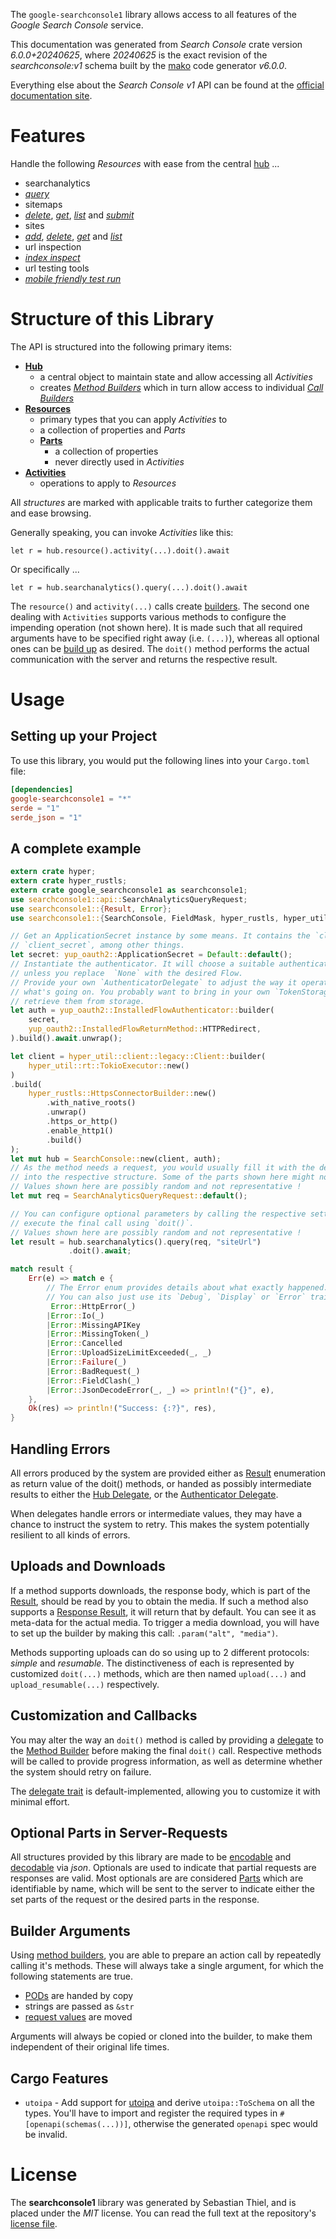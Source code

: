 <!---
DO NOT EDIT !
This file was generated automatically from 'src/generator/templates/api/README.md.mako'
DO NOT EDIT !
-->
The `google-searchconsole1` library allows access to all features of the *Google Search Console* service.

This documentation was generated from *Search Console* crate version *6.0.0+20240625*, where *20240625* is the exact revision of the *searchconsole:v1* schema built by the [mako](http://www.makotemplates.org/) code generator *v6.0.0*.

Everything else about the *Search Console* *v1* API can be found at the
[official documentation site](https://developers.google.com/webmaster-tools/search-console-api/).
# Features

Handle the following *Resources* with ease from the central [hub](https://docs.rs/google-searchconsole1/6.0.0+20240625/google_searchconsole1/SearchConsole) ...

* searchanalytics
 * [*query*](https://docs.rs/google-searchconsole1/6.0.0+20240625/google_searchconsole1/api::SearchanalyticQueryCall)
* sitemaps
 * [*delete*](https://docs.rs/google-searchconsole1/6.0.0+20240625/google_searchconsole1/api::SitemapDeleteCall), [*get*](https://docs.rs/google-searchconsole1/6.0.0+20240625/google_searchconsole1/api::SitemapGetCall), [*list*](https://docs.rs/google-searchconsole1/6.0.0+20240625/google_searchconsole1/api::SitemapListCall) and [*submit*](https://docs.rs/google-searchconsole1/6.0.0+20240625/google_searchconsole1/api::SitemapSubmitCall)
* sites
 * [*add*](https://docs.rs/google-searchconsole1/6.0.0+20240625/google_searchconsole1/api::SiteAddCall), [*delete*](https://docs.rs/google-searchconsole1/6.0.0+20240625/google_searchconsole1/api::SiteDeleteCall), [*get*](https://docs.rs/google-searchconsole1/6.0.0+20240625/google_searchconsole1/api::SiteGetCall) and [*list*](https://docs.rs/google-searchconsole1/6.0.0+20240625/google_searchconsole1/api::SiteListCall)
* url inspection
 * [*index inspect*](https://docs.rs/google-searchconsole1/6.0.0+20240625/google_searchconsole1/api::UrlInspectionIndexInspectCall)
* url testing tools
 * [*mobile friendly test run*](https://docs.rs/google-searchconsole1/6.0.0+20240625/google_searchconsole1/api::UrlTestingToolMobileFriendlyTestRunCall)




# Structure of this Library

The API is structured into the following primary items:

* **[Hub](https://docs.rs/google-searchconsole1/6.0.0+20240625/google_searchconsole1/SearchConsole)**
    * a central object to maintain state and allow accessing all *Activities*
    * creates [*Method Builders*](https://docs.rs/google-searchconsole1/6.0.0+20240625/google_searchconsole1/common::MethodsBuilder) which in turn
      allow access to individual [*Call Builders*](https://docs.rs/google-searchconsole1/6.0.0+20240625/google_searchconsole1/common::CallBuilder)
* **[Resources](https://docs.rs/google-searchconsole1/6.0.0+20240625/google_searchconsole1/common::Resource)**
    * primary types that you can apply *Activities* to
    * a collection of properties and *Parts*
    * **[Parts](https://docs.rs/google-searchconsole1/6.0.0+20240625/google_searchconsole1/common::Part)**
        * a collection of properties
        * never directly used in *Activities*
* **[Activities](https://docs.rs/google-searchconsole1/6.0.0+20240625/google_searchconsole1/common::CallBuilder)**
    * operations to apply to *Resources*

All *structures* are marked with applicable traits to further categorize them and ease browsing.

Generally speaking, you can invoke *Activities* like this:

```Rust,ignore
let r = hub.resource().activity(...).doit().await
```

Or specifically ...

```ignore
let r = hub.searchanalytics().query(...).doit().await
```

The `resource()` and `activity(...)` calls create [builders][builder-pattern]. The second one dealing with `Activities`
supports various methods to configure the impending operation (not shown here). It is made such that all required arguments have to be
specified right away (i.e. `(...)`), whereas all optional ones can be [build up][builder-pattern] as desired.
The `doit()` method performs the actual communication with the server and returns the respective result.

# Usage

## Setting up your Project

To use this library, you would put the following lines into your `Cargo.toml` file:

```toml
[dependencies]
google-searchconsole1 = "*"
serde = "1"
serde_json = "1"
```

## A complete example

```Rust
extern crate hyper;
extern crate hyper_rustls;
extern crate google_searchconsole1 as searchconsole1;
use searchconsole1::api::SearchAnalyticsQueryRequest;
use searchconsole1::{Result, Error};
use searchconsole1::{SearchConsole, FieldMask, hyper_rustls, hyper_util, yup_oauth2};

// Get an ApplicationSecret instance by some means. It contains the `client_id` and
// `client_secret`, among other things.
let secret: yup_oauth2::ApplicationSecret = Default::default();
// Instantiate the authenticator. It will choose a suitable authentication flow for you,
// unless you replace  `None` with the desired Flow.
// Provide your own `AuthenticatorDelegate` to adjust the way it operates and get feedback about
// what's going on. You probably want to bring in your own `TokenStorage` to persist tokens and
// retrieve them from storage.
let auth = yup_oauth2::InstalledFlowAuthenticator::builder(
    secret,
    yup_oauth2::InstalledFlowReturnMethod::HTTPRedirect,
).build().await.unwrap();

let client = hyper_util::client::legacy::Client::builder(
    hyper_util::rt::TokioExecutor::new()
)
.build(
    hyper_rustls::HttpsConnectorBuilder::new()
        .with_native_roots()
        .unwrap()
        .https_or_http()
        .enable_http1()
        .build()
);
let mut hub = SearchConsole::new(client, auth);
// As the method needs a request, you would usually fill it with the desired information
// into the respective structure. Some of the parts shown here might not be applicable !
// Values shown here are possibly random and not representative !
let mut req = SearchAnalyticsQueryRequest::default();

// You can configure optional parameters by calling the respective setters at will, and
// execute the final call using `doit()`.
// Values shown here are possibly random and not representative !
let result = hub.searchanalytics().query(req, "siteUrl")
             .doit().await;

match result {
    Err(e) => match e {
        // The Error enum provides details about what exactly happened.
        // You can also just use its `Debug`, `Display` or `Error` traits
         Error::HttpError(_)
        |Error::Io(_)
        |Error::MissingAPIKey
        |Error::MissingToken(_)
        |Error::Cancelled
        |Error::UploadSizeLimitExceeded(_, _)
        |Error::Failure(_)
        |Error::BadRequest(_)
        |Error::FieldClash(_)
        |Error::JsonDecodeError(_, _) => println!("{}", e),
    },
    Ok(res) => println!("Success: {:?}", res),
}

```
## Handling Errors

All errors produced by the system are provided either as [Result](https://docs.rs/google-searchconsole1/6.0.0+20240625/google_searchconsole1/common::Result) enumeration as return value of
the doit() methods, or handed as possibly intermediate results to either the
[Hub Delegate](https://docs.rs/google-searchconsole1/6.0.0+20240625/google_searchconsole1/common::Delegate), or the [Authenticator Delegate](https://docs.rs/yup-oauth2/*/yup_oauth2/trait.AuthenticatorDelegate.html).

When delegates handle errors or intermediate values, they may have a chance to instruct the system to retry. This
makes the system potentially resilient to all kinds of errors.

## Uploads and Downloads
If a method supports downloads, the response body, which is part of the [Result](https://docs.rs/google-searchconsole1/6.0.0+20240625/google_searchconsole1/common::Result), should be
read by you to obtain the media.
If such a method also supports a [Response Result](https://docs.rs/google-searchconsole1/6.0.0+20240625/google_searchconsole1/common::ResponseResult), it will return that by default.
You can see it as meta-data for the actual media. To trigger a media download, you will have to set up the builder by making
this call: `.param("alt", "media")`.

Methods supporting uploads can do so using up to 2 different protocols:
*simple* and *resumable*. The distinctiveness of each is represented by customized
`doit(...)` methods, which are then named `upload(...)` and `upload_resumable(...)` respectively.

## Customization and Callbacks

You may alter the way an `doit()` method is called by providing a [delegate](https://docs.rs/google-searchconsole1/6.0.0+20240625/google_searchconsole1/common::Delegate) to the
[Method Builder](https://docs.rs/google-searchconsole1/6.0.0+20240625/google_searchconsole1/common::CallBuilder) before making the final `doit()` call.
Respective methods will be called to provide progress information, as well as determine whether the system should
retry on failure.

The [delegate trait](https://docs.rs/google-searchconsole1/6.0.0+20240625/google_searchconsole1/common::Delegate) is default-implemented, allowing you to customize it with minimal effort.

## Optional Parts in Server-Requests

All structures provided by this library are made to be [encodable](https://docs.rs/google-searchconsole1/6.0.0+20240625/google_searchconsole1/common::RequestValue) and
[decodable](https://docs.rs/google-searchconsole1/6.0.0+20240625/google_searchconsole1/common::ResponseResult) via *json*. Optionals are used to indicate that partial requests are responses
are valid.
Most optionals are are considered [Parts](https://docs.rs/google-searchconsole1/6.0.0+20240625/google_searchconsole1/common::Part) which are identifiable by name, which will be sent to
the server to indicate either the set parts of the request or the desired parts in the response.

## Builder Arguments

Using [method builders](https://docs.rs/google-searchconsole1/6.0.0+20240625/google_searchconsole1/common::CallBuilder), you are able to prepare an action call by repeatedly calling it's methods.
These will always take a single argument, for which the following statements are true.

* [PODs][wiki-pod] are handed by copy
* strings are passed as `&str`
* [request values](https://docs.rs/google-searchconsole1/6.0.0+20240625/google_searchconsole1/common::RequestValue) are moved

Arguments will always be copied or cloned into the builder, to make them independent of their original life times.

[wiki-pod]: http://en.wikipedia.org/wiki/Plain_old_data_structure
[builder-pattern]: http://en.wikipedia.org/wiki/Builder_pattern
[google-go-api]: https://github.com/google/google-api-go-client

## Cargo Features

* `utoipa` - Add support for [utoipa](https://crates.io/crates/utoipa) and derive `utoipa::ToSchema` on all
the types. You'll have to import and register the required types in `#[openapi(schemas(...))]`, otherwise the
generated `openapi` spec would be invalid.


# License
The **searchconsole1** library was generated by Sebastian Thiel, and is placed
under the *MIT* license.
You can read the full text at the repository's [license file][repo-license].

[repo-license]: https://github.com/Byron/google-apis-rsblob/main/LICENSE.md

